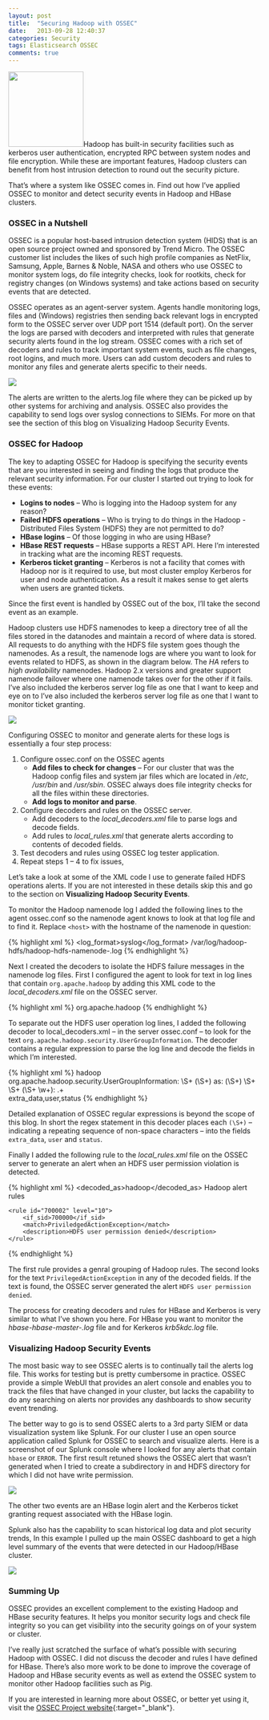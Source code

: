 ```yaml
---
layout: post
title:  "Securing Hadoop with OSSEC"
date:   2013-09-28 12:40:37
categories: Security
tags: Elasticsearch OSSEC 
comments: true
---
```

<img class="image-left" src="/img/hadoop-meets-ossec.png" width="150px"/>Hadoop has built-in security facilities such as kerberos user authentication, encrypted RPC between system nodes and file encryption. While these are important features, Hadoop clusters can benefit from host intrusion detection to round out the security picture.

That’s where a system like OSSEC comes in. Find out how I’ve applied OSSEC to monitor and detect security events in Hadoop and HBase clusters.

<!--more-->

### OSSEC in a Nutshell

OSSEC is a popular host-based intrusion detection system (HIDS) that is an open source project owned and sponsored by Trend Micro. The OSSEC customer list includes the likes of such high profile companies as NetFlix, Samsung, Apple, Barnes & Noble, NASA and others who use OSSEC to monitor system logs, do file integrity checks, look for rootkits, check for registry changes (on Windows systems) and take actions based on security events that are detected.

OSSEC operates as an agent-server system. Agents handle monitoring logs, files and (Windows) registries then sending back relevant logs in encrypted form to the OSSEC server over UDP port 1514 (default port). On the server the logs are parsed with decoders and interpreted with rules that generate security alerts found in the log stream. OSSEC comes with a rich set of decoders and rules to track important system events, such as file changes, root logins, and much more. Users can add custom decoders and rules to monitor any files and generate alerts specific to their needs.

![](/img/ossec-in-action.png)

The alerts are written to the alerts.log file where they can be picked up by other systems for archiving and analysis. OSSEC also provides the capability to send logs over syslog connections to SIEMs. For more on that see the section of this blog on Visualizing Hadoop Security Events.

### OSSEC for Hadoop

The key to adapting OSSEC for Hadoop is specifying the security events that are you interested in seeing and finding the logs that produce the relevant security information. For our cluster I started out trying to look for these events:

- **Logins to nodes** – Who is logging into the Hadoop system for any reason?
- **Failed HDFS operations** – Who is trying to do things in the Hadoop - Distributed Files System (HDFS) they are not permitted to do?
- **HBase logins** – Of those logging in who are using HBase?
- **HBase REST requests** – HBase supports a REST API. Here I’m interested in tracking what are the incoming REST requests.
- **Kerberos ticket granting** – Kerberos is not a facility that comes with Hadoop nor is it required to use, but most cluster employ Kerberos for user and node authentication. As a result it makes sense to get alerts when users are granted tickets.

Since the first event is handled by OSSEC out of the box, I’ll take the second event as an example.

Hadoop clusters use HDFS namenodes to keep a directory tree of all the files stored in the datanodes and maintain a record of where data is stored. All requests to do anything with the HDFS file system goes though the namenodes. As a result, the namenode logs are where you want to look for events related to HDFS, as shown in the diagram below. The *HA* refers to *high availability* namenodes. Hadoop 2.x versions and greater support namenode failover where one namenode takes over for the other if it fails. I’ve also included the kerberos server log file as one that I want to keep and eye on to I’ve also included the kerberos server log file as one that I 
want to monitor ticket granting.

![](/img/hadoop-logs1.png)

Configuring OSSEC to monitor and generate alerts for these logs is essentially a four step process:

1. Configure ossec.conf on the OSSEC agents
    - **Add files to check for changes** – For our cluster that was the Hadoop config files and system jar files which are located in */etc*, */usr/bin* and */usr/sbin*. OSSEC always does file integrity checks for all the files within these directories.
    - **Add logs to monitor and parse**.
2. Configure decoders and rules on the OSSEC server.
    - Add decoders to the *local_decoders.xml* file to parse logs and decode fields.
    - Add rules to *local_rules.xml* that generate alerts according to contents of decoded fields.
3. Test decoders and rules using OSSEC log tester application.
4. Repeat steps 1 – 4 to fix issues,

Let’s take a look at some of the XML code I use to generate failed HDFS operations alerts. If you are not interested in these details skip this and go to the section on **Visualizing Hadoop Security Events**.

To monitor the Hadoop namenode log I added the following lines to the agent ossec.conf so the namenode agent knows to look at that log file and to find it. Replace `<host>` with the hostname of the namenode in question:

{% highlight xml %}
<localfile>
    <log_format>syslog</log_format>
    <location>/var/log/hadoop-hdfs/hadoop-hdfs-namenode-<host>.log</location>
</localfile>
{% endhighlight %}

Next I created the decoders to isolate the HDFS failure messages in the namenode log files. First I configured the agent to look for text in log lines that contain `org.apache.hadoop` by adding this XML code to the *local_decoders.xml* file on the OSSEC server.

{% highlight xml %}
<decoder name="hadoop">
    <prematch>org.apache.hadoop</prematch>
</decoder>
{% endhighlight %}

To separate out the HDFS user operation log lines, I added the following decoder to local_decoders.xml – in the server ossec.conf – to look for the text `org.apache.hadoop.security.UserGroupInformation`. The decoder contains a regular expression to parse the log line and decode the fields in which I’m interested.

{% highlight xml %}
<decoder name="hdfs-auth-fail">
    <parent>hadoop</parent>
    <prematch>org.apache.hadoop.security.UserGroupInformation: </prematch>
    <regex>\S+ (\S+) as: (\S+) \S+ \S+ (\S+ \w+): \.+  
    </regex>
    <order>extra_data,user,status</order>
</decoder>
{% endhighlight %}

Detailed explanation of OSSEC regular expressions is beyond the scope of this blog. In short the regex statement in this decoder places each `(\S+)` – indicating a repeating sequence of non-space characters – into the fields `extra_data`, `user` and `status`.

Finally I added the following rule to the *local_rules.xml* file on the OSSEC server to generate an alert when an HDFS user permission violation is detected.

{% highlight xml %}
<group name="hadoop">
    <rule id="700000" level="0">
        <decoded_as>hadoop</decoded_as>
        <description>Hadoop alert rules</description>
    </rule>
 
    <rule id="700002" level="10">
        <if_sid>700000</if_sid>
        <match>PriviledgedActionException</match>
        <description>HDFS user permission denied</description>
    </rule>
</group>
{% endhighlight %}

The first rule provides a genral grouping of Hadoop rules. The second looks for the text `PrivilegedActionException` in any of the decoded fields. If the text is found, the OSSEC server generated the alert `HDFS user permission denied`.

The process for creating decoders and rules for HBase and Kerberos is very similar to what I’ve shown you here. For HBase you want to monitor the *hbase-hbase-master-<host>.log* file and for Kerkeros *krb5kdc.log* file.

### Visualizing Hadoop Security Events

The most basic way to see OSSEC alerts is to continually tail the alerts log file. This works for testing but is pretty cumbersome in practice. OSSEC provide a simple WebUI that provides an alert console and enables you to track the files that have changed in your cluster, but lacks the capability to do any searching on alerts nor provides any dashboards to show security event trending.

The better way to go is to send OSSEC alerts to a 3rd party SIEM or data visualization system like Splunk. For our cluster I use an open source application called Splunk for OSSEC to search and visualize alerts. Here is a screenshot of our Splunk console where I looked for any alerts that contain `hbase` or `ERROR`. The first result retuned shows the OSSEC alert that wasn’t generated when I tried to create a subdirectory in and HDFS directory for which I did not have write permission.

![](/img/splunk-search.png)

The other two events are an HBase login alert and the Kerberos ticket granting request associated with the HBase login.

Splunk also has the capability to scan historical log data and plot security trends, In this example I pulled up the main OSSEC dashboard to get a high level summary of the events that were detected in our Hadoop/HBase cluster.

![](/img/splunk-trends1.png)

### Summing Up

OSSEC provides an excellent complement to the existing Hadoop and HBase security features. It helps you monitor security logs and check file integrity so you can get visibility into the security goings on of your system or cluster.

I’ve really just scratched the surface of what’s possible with securing Hadoop with OSSEC. I did not discuss the decoder and rules I have defined for HBase. There’s also more work to be done to improve the coverage of Hadoop and HBase security events as well as extend the OSSEC system to monitor other Hadoop facilities such as Pig.

If you are interested in learning more about OSSEC, or better yet using it, visit the [OSSEC Project website](https://ossec.github.io){:target="_blank"}.



